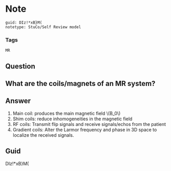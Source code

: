 # Note
```
guid: DIz!*xB}M(
notetype: StuCo/Self Review model
```

### Tags
```
MR
```

## Question
<h2>What are the coils/magnets of an MR system?</h2>

## Answer
<section>
<ol>
<li>Main coil: produces the main magnetic field \(B_0\)</li>
<li>Shim coils: reduce inhomogeneities in the magnetic field</li>
<li>RF coils: Transmit flip signals and receive signals/echos from the patient</li>
<li>Gradient coils: Alter the Larmor frequency and phase in 3D space to localize the received signals.</li>
</ol>


</section>

## Guid
DIz!*xB}M(

